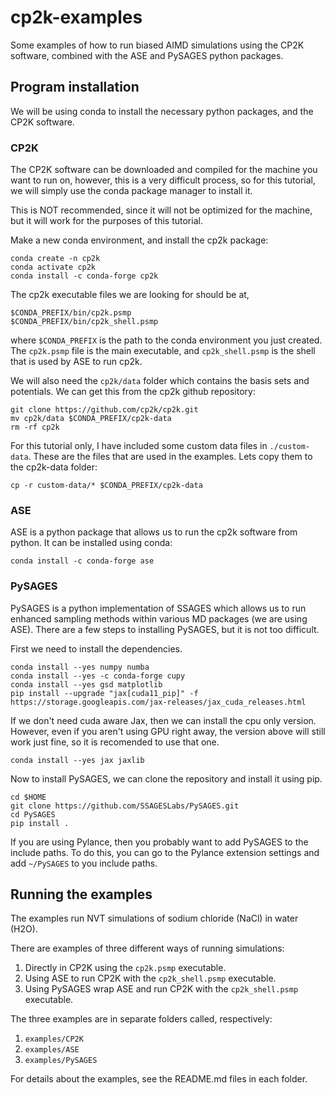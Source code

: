 # cp2k-examples
Some examples of how to run biased AIMD simulations using the CP2K software, combined with the ASE and PySAGES python packages.

## Program installation
We will be using conda to install the necessary python packages, and the CP2K software.

### CP2K
The CP2K software can be downloaded and compiled for the machine you want to run on, however,
this is a very difficult process, so for this tutorial, we will simply use the conda package manager to install it.

This is NOT recommended, since it will not be optimized for the machine, but it will work for the purposes of this tutorial.

Make a new conda environment, and install the cp2k package:
```
conda create -n cp2k
conda activate cp2k
conda install -c conda-forge cp2k
```
The cp2k executable files we are looking for should be at,
```
$CONDA_PREFIX/bin/cp2k.psmp
$CONDA_PREFIX/bin/cp2k_shell.psmp
```
where ```$CONDA_PREFIX``` is the path to the conda environment you just created. The ```cp2k.psmp``` file is the main executable, and ```cp2k_shell.psmp``` is the shell that is used by ASE to run cp2k.

We will also need the ```cp2k/data``` folder which contains the basis sets and potentials. We can get
this from the cp2k github repository:
```
git clone https://github.com/cp2k/cp2k.git
mv cp2k/data $CONDA_PREFIX/cp2k-data
rm -rf cp2k
```
For this tutorial only, I have included some custom data files in ```./custom-data```. These are the files that are used in the examples. Lets copy them to the cp2k-data folder:
```
cp -r custom-data/* $CONDA_PREFIX/cp2k-data
```


### ASE
ASE is a python package that allows us to run the cp2k software from python. It can be installed using conda:
```
conda install -c conda-forge ase
```

### PySAGES
PySAGES is a python implementation of SSAGES which allows us to run enhanced sampling methods
within various MD packages (we are using ASE). There are a few steps to installing PySAGES, but it is not too difficult.

First we need to install the dependencies.
```
conda install --yes numpy numba
conda install --yes -c conda-forge cupy
conda install --yes gsd matplotlib
pip install --upgrade "jax[cuda11_pip]" -f https://storage.googleapis.com/jax-releases/jax_cuda_releases.html
```

If we don't need cuda aware Jax, then we can install the cpu only version. However, even if you aren't using GPU right away, the version above will still work just fine, so it is recomended to use that one.
```
conda install --yes jax jaxlib
```

Now to install PySAGES, we can clone the repository and install it using pip.
```
cd $HOME
git clone https://github.com/SSAGESLabs/PySAGES.git
cd PySAGES
pip install .
```

If you are using Pylance, then you probably want to add PySAGES to the include paths. To do this, you can go to the Pylance extension settings and add ```~/PySAGES``` to you include paths.

## Running the examples
The examples run NVT simulations of sodium chloride (NaCl) in water (H2O).

There are examples of three different ways of running simulations:
1. Directly in CP2K using the ```cp2k.psmp``` executable.
2. Using ASE to run CP2K with the ```cp2k_shell.psmp``` executable.
3. Using PySAGES wrap ASE and run CP2K with the ```cp2k_shell.psmp``` executable.

The three examples are in separate folders called, respectively:
1. ```examples/CP2K```
2. ```examples/ASE```
3. ```examples/PySAGES```

For details about the examples, see the README.md files in each folder.